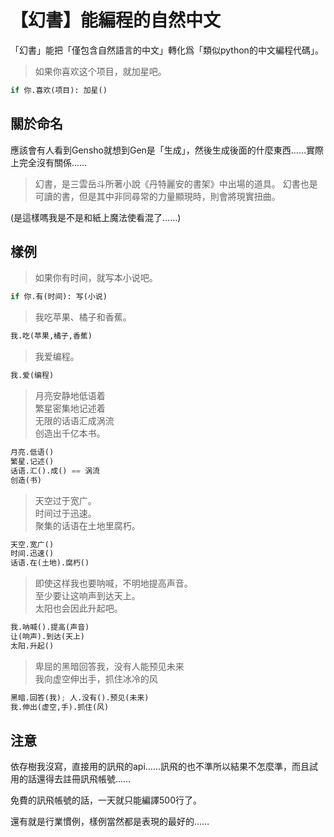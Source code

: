 # 【幻書】能編程的自然中文

「幻書」能把「僅包含自然語言的中文」轉化爲「類似python的中文編程代碼」。


> 如果你喜欢这个项目，就加星吧。

```python
if 你.喜欢(项目): 加星()
```

## 關於命名

應該會有人看到Gensho就想到Gen是「生成」，然後生成後面的什麼東西……實際上完全沒有關係……

> 幻書，是三雲岳斗所著小說《丹特麗安的書架》中出場的道具。
> 幻書也是可讀的書，但是其中非同尋常的力量顯現時，則會將現實扭曲。

(是這樣嗎我是不是和紙上魔法使看混了……)

## 樣例

> 如果你有时间，就写本小说吧。

```python
if 你.有(时间): 写(小说)
```


> 我吃苹果、橘子和香蕉。

```python
我.吃(苹果,橘子,香蕉)
```


> 我爱编程。

```python
我.爱(编程)
```


> 月亮安静地低语着   
> 繁星密集地记述着   
> 无限的话语汇成涡流   
> 创造出千亿本书。   

```python
月亮.低语()
繁星.记述()
话语.汇().成() == 涡流
创造(书)
```

> 天空过于宽广。   
> 时间过于迅速。   
> 聚集的话语在土地里腐朽。 
  
```python
天空.宽广()
时间.迅速()
话语.在(土地).腐朽()
```

> 即使这样我也要呐喊，不明地提高声音。   
> 至少要让这响声到达天上。   
> 太阳也会因此升起吧。   

```python
我.呐喊().提高(声音)
让(响声).到达(天上)
太阳.升起()
```

> 卑屈的黑暗回答我，没有人能预见未来   
> 我向虚空伸出手，抓住冰冷的风   

```python
黑暗.回答(我); 人.没有().预见(未来)
我.伸出(虚空,手).抓住(风)
```

## 注意

依存樹我沒寫，直接用的訊飛的api……訊飛的也不準所以結果不怎麼準，而且試用的話還得去註冊訊飛帳號……

免費的訊飛帳號的話，一天就只能編譯500行了。

還有就是行業慣例，樣例當然都是表現的最好的……



